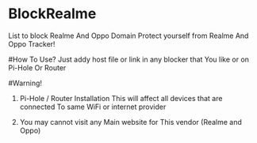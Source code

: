# BlockRealme
List to block Realme And Oppo Domain
Protect yourself from Realme And Oppo Tracker!



#How To Use?
Just addy host file or link in any blocker that
You like or on Pi-Hole Or Router

#Warning!

1. Pi-Hole / Router Installation
This will affect all devices that are connected
To same WiFi or internet provider

2. You may cannot visit any Main website for 
This vendor (Realme and Oppo)



